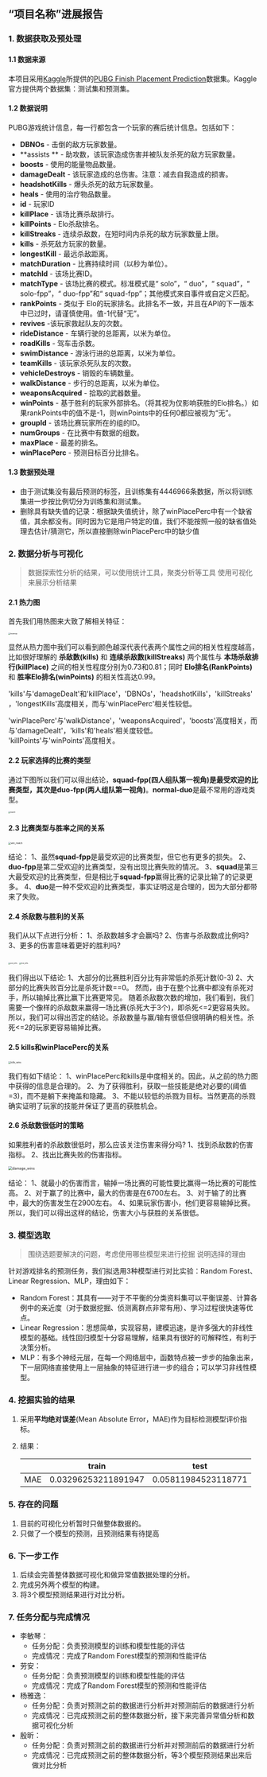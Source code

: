 ## “项目名称”进展报告

### 1. 数据获取及预处理

#### 1.1 数据来源

本项目采用[Kaggle](www.kaggle.com)所提供的[PUBG Finish Placement Prediction](https://www.kaggle.com/c/pubg-finish-placement-prediction)数据集。Kaggle官方提供两个数据集：测试集和预测集。

#### 1.2 数据说明

PUBG游戏统计信息，每一行都包含一个玩家的赛后统计信息。包括如下：  

* **DBNOs** - 击倒的敌方玩家数量。
* **assists ** - 助攻数，该玩家造成伤害并被队友杀死的敌方玩家数量。
* **boosts** - 使用的能量物品数量。
* **damageDealt** - 该玩家造成的总伤害。注意：减去自我造成的损害。
* **headshotKills** - 爆头杀死的敌方玩家数量。
* **heals** - 使用的治疗物品数量。
* **id** - 玩家ID
* **killPlace** - 该场比赛杀敌排行。
* **killPoints** - Elo杀敌排名。
* **killStreaks** - 连续杀敌数，在短时间内杀死的敌方玩家数量上限。
* **kills** - 杀死敌方玩家的数量。
* **longestKill** - 最远杀敌距离。
* **matchDuration** - 比赛持续时间（以秒为单位）。
* **matchId** - 该场比赛ID。
* **matchType** - 该场比赛的模式。标准模式是“ solo”，“ duo”，“ squad”，“ solo-fpp”，“ duo-fpp”和“ squad-fpp”；其他模式来自事件或自定义匹配。
* **rankPoints** - 类似于 Elo的玩家排名。此排名不一致，并且在API的下一版本中已过时，请谨慎使用。值-1代替“无”。
* **revives** -该玩家救起队友的次数。
* **rideDistance** - 车辆行驶的总距离，以米为单位。
* **roadKills** - 驾车击杀数。
* **swimDistance** - 游泳行进的总距离，以米为单位。
* **teamKills** - 该玩家杀死队友的次数。
* **vehicleDestroys**  - 销毁的车辆数量。
* **walkDistance** - 步行的总距离，以米为单位。
* **weaponsAcquired** - 拾取的武器数量。
* **winPoints** - 基于胜利的玩家外部排名。（将其视为仅影响获胜的Elo排名。）如果rankPoints中的值不是-1，则winPoints中的任何0都应被视为“无”。
* **groupId** - 该场比赛玩家所在的组的ID。
* **numGroups** - 在比赛中有数据的组数。
* **maxPlace** - 最差的排名。
* **winPlacePerc** - 预测目标百分比排名。

#### 1.3 数据预处理

* 由于测试集没有最后预测的标签，且训练集有4446966条数据，所以将训练集进一步按比例切分为训练集和测试集。
* 删除具有缺失值的记录：根据缺失值统计，除了winPlacePerc中有一个缺省值，其余都没有。同时因为它是用户特定的值，我们不能按照一般的缺省值处理去估计/猜测它，所以直接删除winPlacePerc中的缺少值

### 2. 数据分析与可视化

> 数据探索性分析的结果，可以使用统计工具，聚类分析等工具
> 使用可视化来展示分析结果

#### 2.1 热力图

首先我们用热图来大致了解相关特征：

<img src="./pic/heatmap.png" alt="heatmap" style="zoom:25%;" />

显然从热力图中我们可以看到颜色越深代表代表两个属性之间的相关性程度越高，比如很好理解的 **杀敌数(kills)** 和 **连续杀敌数(killStreaks)** 两个属性与 **本场杀敌排行(killPlace)** 之间的相关性程度分别为0.73和0.81；同时 **Elo排名(RankPoints)** 和 **胜率Elo排名(winPoints)** 的相关性高达0.99。  

'kills'与'damageDealt'和'killPlace'，'DBNOs'，'headshotKills'，'killStreaks'，'longestKills'高度相关，而与'winPlacePerc'相关性较低。  

'winPlacePerc'与'walkDistance'，'weaponsAcquired'，'boosts'高度相关，而与'damageDealt'，'kills'和'heals'相关度较低。<br>
'killPoints'与'winPoints'高度相关。

#### 2.2 玩家选择的比赛的类型

通过下图所以我们可以得出结论，**squad-fpp(四人组队第一视角)**是最受欢迎的比赛类型，其次是**duo-fpp(两人组队第一视角)**。**normal-duo**是最不常用的游戏类型。

<img src="C:\F研究生资料\数据挖掘\作业\大作业\DataMining\DataMining\match.png" alt="match" style="zoom:25%;" />

#### 2.3 比赛类型与胜率之间的关系

<img src="./pic/win_match.png" alt="win_match" style="zoom: 33%;" />

结论：
1、虽然**squad-fpp**是最受欢迎的比赛类型，但它也有更多的损失。
2、**duo-fpp**是第二受欢迎的比赛类型，没有出现比赛失败的情况。
3、**squad**是第三大最受欢迎的比赛类型，但是相比于**squad-fpp**赢得比赛的记录比输了的记录更多。
4、**duo**是一种不受欢迎的比赛类型，事实证明这是合理的，因为大部分都带来了失败。

#### 2.4 杀敌数与胜利的关系

我们从以下点进行分析：
1、杀敌数越多才会赢吗?
2、伤害与杀敌数成比例吗?
3、更多的伤害意味着更好的胜利吗?

<img src="./pic/win_kills.png" alt="win_kills" style="zoom: 25%;" />

<img src="./pic/lost_kills.png" alt="lost_kills" style="zoom: 25%;" />

我们得出以下结论:
1、大部分的比赛胜利百分比有非常低的杀死计数(0-3)
2、大部分的比赛失败百分比是杀死计数==0。
然而，由于在整个比赛中都没有杀死对手，所以输掉比赛比赢下比赛更常见。
随着杀敌数次数的增加，我们看到，我们需要一个像样的杀敌数来赢得一场比赛(杀死大于3个)，即杀死<=2更容易失败。
所以，我们可以得出否定的结论。杀敌数量与赢/输有很低但很明确的相关性。杀死<=2的玩家更容易输掉比赛。

#### 2.5 kills和winPlacePerc的关系

<img src="./pic/kills_wins.png" alt="kills_wins" style="zoom: 33%;" />

我们有如下结论：
1、winPlacePerc和kills是中度相关的。因此，从之前的热力图中获得的信息是合理的。
2、为了获得胜利，获取一些技能是绝对必要的(阈值=3)，而不是躺下来掩盖和隐藏。
3、不能以较低的杀戮为目标。当然更高的杀戮确实证明了玩家的技能并保证了更高的获胜机会。

#### 2.6 杀敌数很低时的策略

如果胜利者的杀敌数很低时，那么应该关注伤害来得分吗?
1、找到杀敌数的伤害指标。
2、找出比赛失败的伤害指标。

<img src="./pic/damage_wins.png" alt="damage_wins" style="zoom:50%;" />

结论：
1、就最小的伤害而言，输掉一场比赛的可能性要比赢得一场比赛的可能性高。
2、对于赢了的比赛中，最大的伤害是在6700左右。
3、对于输了的比赛中，最大的伤害发生在2900左右。
4、如果玩家伤害小，他们更容易输掉比赛。
所以，我们可以得出这样的结论，伤害大小与获胜的关系很低。

### 3. 模型选取

> 围绕选题要解决的问题，考虑使用哪些模型来进行挖掘
> 说明选择的理由

针对游戏排名的预测任务，我们拟选用3种模型进行对比实验：Random Forest、Linear Regression、MLP，理由如下：

* Random Forest：其具有——对于不平衡的分类资料集可以平衡误差、计算各例中的亲近度（对于数据挖掘、侦测离群点非常有用）、学习过程很快速等优点。
* Linear Regression：思想简单，实现容易，建模迅速，是许多强大的非线性模型的基础。线性回归模型十分容易理解，结果具有很好的可解释性，有利于决策分析。
* MLP：有多个神经元层，在每一个网络层中，函数特点被一步步的抽象出来，下一层网络直接使用上一层抽象的特征进行进一步的组合；可以学习非线性模型。

### 4. 挖掘实验的结果

1. 采用**平均绝对误差**(Mean Absolute Error，MAE)作为目标检测模型评价指标。

2. 结果：

   |      | train               | test                |
   | ---- | ------------------- | ------------------- |
   | MAE  | 0.03296253211891947 | 0.05811984523118771 |

   

### 5. 存在的问题

1. 目前的可视化分析暂时只做整体数据的。
2. 只做了一个模型的预测，且预测结果有待提高

### 6. 下一步工作

1. 后续会完善整体数据可视化和做异常值数据处理的分析。
2. 完成另外两个模型的构建。
3. 将3个模型预测结果进行对比分析。

### 7. 任务分配与完成情况

- 李敏琴： 
  - 任务分配：负责预测模型的训练和模型性能的评估
  - 完成情况：完成了Random Forest模型的预测和性能评估
- 劳安：
  - 任务分配：负责预测模型的训练和模型性能的评估
  - 完成情况：完成了Random Forest模型的预测和性能评估
- 杨雅逸：
  - 任务分配：负责对预测之前的数据进行分析并对预测前后的数据进行分析
  - 完成情况：已完成预测之前的整体数据分析，接下来完善异常值分析和数据可视化分析
- 殷昕：
  - 任务分配：负责对预测之前的数据进行分析并对预测前后的数据进行分析
  - 完成情况：已完成预测之前的整体数据分析，等3个模型预测结果出来后做对比分析